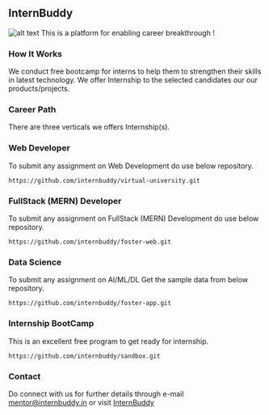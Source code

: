 ## InternBuddy 
![alt text](http://internbuddy.in/images/logo2.png)
This is a platform for enabling career breakthrough !

### How It Works
We conduct free bootcamp for interns to help them to strengthen their skills in latest technology. We offer Internship to the selected candidates our our products/projects. 

### Career Path
There are three verticals we offers Internship(s).

### Web Developer
To submit any assignment on Web Development do use below repository.
```
https://github.com/internbuddy/virtual-university.git
```
### FullStack (MERN) Developer
To submit any assignment on FullStack (MERN) Development do use below repository.
```
https://github.com/internbuddy/foster-web.git
```
### Data Science
To submit any assignment on AI/ML/DL Get the sample  data from below repository.
```
https://github.com/internbuddy/foster-app.git
```
### Internship BootCamp
This is an excellent free program to get ready for internship. 
```
https://github.com/internbuddy/sandbox.git
```
### Contact
Do connect with us for further details through e-mail mentor@internbuddy.in or visit [InternBuddy](https://internbuddy.in/)
